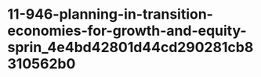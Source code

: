 # 11-946-planning-in-transition-economies-for-growth-and-equity-sprin_4e4bd42801d44cd290281cb8310562b0